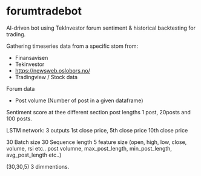 # forumtradebot
AI-driven bot using TekInvestor forum sentiment &amp; historical backtesting for trading.


Gathering timeseries data from a specific stom from:
- Finansavisen
- Tekinvestor
- https://newsweb.oslobors.no/
- Tradingview / Stock data 




Forum data
- Post volume (Number of post in a given dataframe)

Sentiment score at thee different section post lengths 1 post, 20posts
and 100 posts. 



LSTM network:
3 outputs 1st close price, 5th close price 10th close price

30 Batch size
30 Sequence length
5 feature size (open, high, low, close, volume, rsi etc.. post volumne, max_post_length, min_post_length, avg_post_length etc..)

(30,30,5) 3 dimmentions.